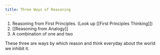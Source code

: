 ```yaml
---
title: Three Ways of Reasoning
---
```


1. Reasoning from First Principles. (Look up [[First Principles Thinking]])
2. [[Reasoning from Analogy]]
3. A combination of one and two


These three are ways by which reason and think everyday about the world we inhibit it.